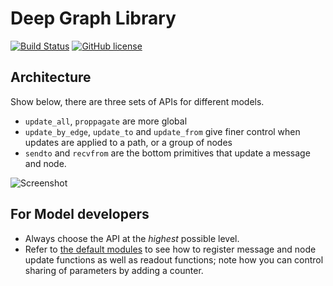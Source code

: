 # Deep Graph Library
[![Build Status](http://216.165.71.225:8080/buildStatus/icon?job=DGL-fork/master)](http://216.165.71.225:8080/job/DGL-fork/job/master/)
[![GitHub license](https://dmlc.github.io/img/apache2.svg)](./LICENSE)

## Architecture
Show below, there are three sets of APIs for different models.
- `update_all`, `proppagate` are more global
- `update_by_edge`, `update_to` and `update_from` give finer control when updates are applied to a path, or a group of nodes
- `sendto` and `recvfrom` are the bottom primitives that update a message and node.

![Screenshot](graph-api.png)

## For Model developers
- Always choose the API at the *highest* possible level.
- Refer to [the default modules](examples/pytorch/util.py) to see how to register message and node update functions as well as readout functions; note how you can control sharing of parameters by adding a counter.


